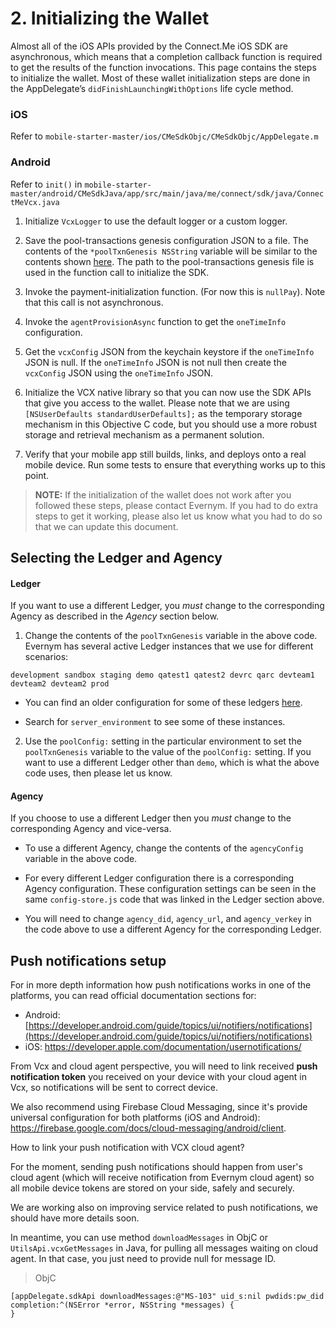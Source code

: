 # 2. Initializing the Wallet

Almost all of the iOS APIs provided by the Connect.Me iOS SDK are asynchronous, which means that a completion callback function is required to get the results of the function invocations. This page contains the steps to initialize the wallet. Most of these wallet initialization steps are done in the AppDelegate’s `didFinishLaunchingWithOptions` life cycle method. <!--[Q1] What about Android?-->

<!--![](https://github.com/evernym/mobile-starter/blob/master/wiki-images/InitializingWalletConnectMe.png)This illustration is not helpful because it is not a decision tree-->

### iOS
Refer to  `mobile-starter-master/ios/CMeSdkObjc/CMeSdkObjc/AppDelegate.m` <!--[Q2] Should they open this file for editing?-->

### Android
Refer to `init()` in `mobile-starter-master/android/CMeSdkJava/app/src/main/java/me/connect/sdk/java/ConnectMeVcx.java` <!--Should they open this file for editing?-->

1. Initialize `VcxLogger` to use the default logger or a custom logger.

2. Save the pool-transactions genesis configuration JSON to a file. The contents of the `*poolTxnGenesis NSString` variable will be similar to the contents shown [here](https://raw.githubusercontent.com/sovrin-foundation/sovrin/stable/sovrin/pool_transactions_sandbox_genesis)<!--[Q3] That's a lot of text: will theirs contain that much text?-->. The path to the pool-transactions genesis file is used in the function call to initialize the SDK.

3. Invoke the payment-initialization function. (For now this is `nullPay`). Note that this call is not asynchronous.

4. Invoke the `agentProvisionAsync` function to get the `oneTimeInfo` configuration.

5. Get the `vcxConfig` JSON from the keychain keystore if the `oneTimeInfo` JSON is null. If the `oneTimeInfo` JSON is not null then create the `vcxConfig` JSON using the `oneTimeInfo` JSON.

6. Initialize the VCX native library so that you can now use the SDK APIs that give you access to the wallet. Please note that we are using `[NSUserDefaults standardUserDefaults];` as the temporary storage mechanism in this Objective C code, but you should use a more robust storage and retrieval mechanism as a permanent solution.

7. Verify that your mobile app still builds, links, and deploys onto a real mobile device. Run some tests to ensure that everything works up to this point. 

> **NOTE:** If the initialization of the wallet does not work after you followed these steps, please contact Evernym. If you had to do extra steps to get it working, please also let us know what you had to do so that we can update this document.


## Selecting the Ledger and Agency

#### Ledger

If you want to use a different Ledger, you *must* change to the corresponding Agency as described in the *Agency* section below.

1. Change the contents of the `poolTxnGenesis` variable in the above code. <!--[Q4] Do you mean the files above that they "refer to"?-->Evernym has several active Ledger instances that we use for different scenarios:  

`development
sandbox
staging
demo
qatest1
qatest2
devrc
qarc
devteam1
devteam2
devteam2
prod`

   * You can find an older configuration for some of these ledgers [here](https://github.com/sovrin-foundation/connector-app/blob/master/app/store/config-store.js).
  
   * Search for `server_environment` to see some of these instances.

2. Use the `poolConfig:` setting in the particular environment to set the `poolTxnGenesis` variable to the value of the `poolConfig:` setting. If you  want to use a different Ledger other than `demo`, which is what the above code uses, then please let us know. <!--[Q5] Do they need to ask Evernym for permission or instructions to use a different Ledger, or do they talk to us if they want to use a different Ledger than in the list in Step 1?-->

#### Agency
If you choose to use a different Ledger then you *must* change to the corresponding Agency and vice-versa. 

* To use a different Agency, change the contents of the `agencyConfig` variable in the above code. 

* For every different Ledger configuration there is a corresponding Agency configuration. These configuration settings can be seen in the same `config-store.js` code that was linked in the Ledger section above. 

* You will need to change `agency_did`, `agency_url`, and `agency_verkey` in the code above to use a different Agency for the corresponding Ledger.

<!--[Q6] Who will provide the info for this section? > TODO: NOTE about had issues were here where NSString *walletName = @"wallet_name"; had to be changed and NSString *fileName = @"pool_transactions_genesis_DEMO";-->

## Push notifications setup

For in more depth information how push notifications works in one of the platforms, you can read official documentation sections for: 
   
   - Android: [https://developer.android.com/guide/topics/ui/notifiers/notifications](https://developer.android.com/guide/topics/ui/notifiers/notifications)
   - iOS: https://developer.apple.com/documentation/usernotifications/ 

From Vcx and cloud agent perspective, you will need to link received **push notification token** you received on your device with your cloud agent in Vcx, so notifications will be sent to correct device. 

We also recommend using Firebase Cloud Messaging, since it's provide universal configuration for both platforms (iOS and Android): https://firebase.google.com/docs/cloud-messaging/android/client. 

How to link your push notification with VCX cloud agent? 

For the moment, sending push notifications should happen from user's cloud agent (which will receive notification from Evernym cloud agent) so all mobile device tokens are stored on your side, safely and securely.

We are working also on improving service related to push notifications, we should have more details soon. 

In meantime, you can use method ```downloadMessages``` in ObjC or ```UtilsApi.vcxGetMessages``` in Java, for pulling all messages waiting on cloud agent. In that case, you just need to provide null for message ID.

> ObjC
```
[appDelegate.sdkApi downloadMessages:@"MS-103" uid_s:nil pwdids:pw_did completion:^(NSError *error, NSString *messages) {
}
```



<!-- After wallet initialization Vcx with specific configuration (steps from above), you just need to call a method **updateAgentInfo** and provide details of your deviceID and push notification token, in this format: 

```
   { uniqueId: '{deviceID}', pushToken: 'FCM:{pushToken}' }
``` -->

<!-- ### iOS: 

> In same file with wallet initialization steps, eg. AppDelegate.m 

```ObjectiveC
[appDelegate.sdkApi agentUpdateInfo:pushNotifConfig completion:^(NSError *error) {
   if (error != nil && error.code != 0)
   {
         NSString *indyErrorCode = [NSString stringWithFormat:@"%ld", (long)error.code];
         NSLog(@"3) Value of indyErrorCode is: %@", indyErrorCode);
   } else {
         NSLog(@"Updated the push notification token to: %@", tokenString);
   }
}];
``` -->

<!-- ### Android: 

> In same file with wallet initialization steps, eg. ConnectMeVCX.java -->

<!-- ```java
UtilsApi.vcxUpdateAgentInfo(config).exceptionally((t) -> {
   promise.reject("FutureException", t.getMessage());
      return -1;
   }).thenAccept(result -> {
   if (result != -1) {
      BridgeUtils.resolveIfValid(promise, result);
   }
});
``` -->